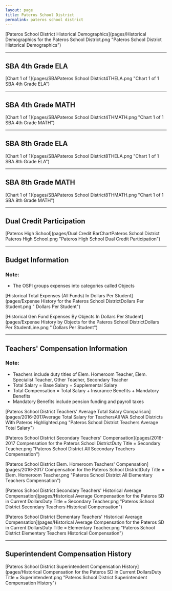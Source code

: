 ```yaml
---
layout: page
title: Pateros School District
permalink: pateros school district
---
```



[Pateros School District Historical Demographics](pages/Historical Demographics for the Pateros School District.png "Pateros School District Historical Demographics")

___

## SBA 4th Grade ELA

[Chart 1 of 1](pages/SBAPateros School District4THELA.png "Chart 1 of 1 SBA 4th Grade ELA")


___

## SBA 4th Grade MATH

[Chart 1 of 1](pages/SBAPateros School District4THMATH.png "Chart 1 of 1 SBA 4th Grade MATH")


___

## SBA 8th Grade ELA

[Chart 1 of 1](pages/SBAPateros School District8THELA.png "Chart 1 of 1 SBA 8th Grade ELA")


___

## SBA 8th Grade MATH

[Chart 1 of 1](pages/SBAPateros School District8THMATH.png "Chart 1 of 1 SBA 8th Grade MATH")


___

## Dual Credit Participation

[Pateros High School](pages/Dual Credit BarChartPateros School District Pateros High School.png "Pateros High School Dual Credit Participation")


___

## Budget Information
### Note:
- The OSPI groups expenses into categories called Objects

[Historical Total Expenses (All Funds) In Dollars Per Student](pages/Expense History for the Pateros School DistrictDollars Per Student.png " Dollars Per Student")

[Historical Gen Fund Expenses By Objects In Dollars Per Student](pages/Expense History by Objects for the Pateros School DistrictDollars Per StudentLine.png " Dollars Per Student")


___

## Teachers' Compensation Information
### Note:
- Teachers include duty titles of Elem. Homeroom Teacher, Elem. Specialist Teacher, Other Teacher, Secondary Teacher
- Total Salary = Base Salary + Supplemental Salary
- Total Compensation = Total Salary + Insurance Benefits + Mandatory Benefits
- Mandatory Benefits include pension funding and payroll taxes

[Pateros School District Teachers' Average Total Salary Comparison](pages/2016-2017Average Total Salary for TeachersAll WA School Districts With Pateros Highlighted.png "Pateros School District Teachers Average Total Salary")

[Pateros School District Secondary Teachers' Compensation](pages/2016-2017 Compensation for the Pateros School DistrictDuty Title = Secondary Teacher.png "Pateros School District All Secondary Teachers Compensation")

[Pateros School District Elem. Homeroom Teachers' Compensation](pages/2016-2017 Compensation for the Pateros School DistrictDuty Title = Elem. Homeroom Teacher.png "Pateros School District All Elementary Teachers Compensation")

[Pateros School District Secondary Teachers' Historical Average Compensation](pages/Historical Average Compensation for the Pateros SD in Current DollarsDuty Title = Secondary Teacher.png "Pateros School District Secondary Teachers Historical Compensation")

[Pateros School District Elementary Teachers' Historical Average Compensation](pages/Historical Average Compensation for the Pateros SD in Current DollarsDuty Title = Elementary Teacher.png "Pateros School District Elementary Teachers Historical Compensation")


___

## Superintendent Compensation History

[Pateros School District Superintendent Compensation History](pages/Historical Compensation for the Pateros SD in Current DollarsDuty Title = Superintendent.png "Pateros School District Superintendent Compensation History")


